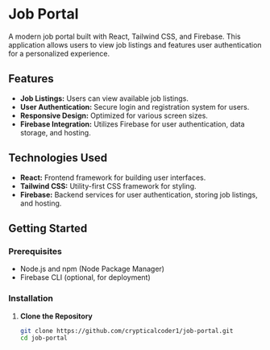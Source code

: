 # Job Portal

A modern job portal built with React, Tailwind CSS, and Firebase. This application allows users to view job listings and features user authentication for a personalized experience.

## Features

- **Job Listings:** Users can view available job listings.
- **User Authentication:** Secure login and registration system for users.
- **Responsive Design:** Optimized for various screen sizes.
- **Firebase Integration:** Utilizes Firebase for user authentication, data storage, and hosting.

## Technologies Used

- **React:** Frontend framework for building user interfaces.
- **Tailwind CSS:** Utility-first CSS framework for styling.
- **Firebase:** Backend services for user authentication, storing job listings, and hosting.

## Getting Started

### Prerequisites

- Node.js and npm (Node Package Manager)
- Firebase CLI (optional, for deployment)

### Installation

1. **Clone the Repository**

   ```bash
   git clone https://github.com/crypticalcoder1/job-portal.git
   cd job-portal
